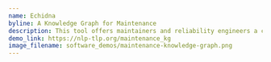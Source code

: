 ```yaml
---
name: Echidna
byline: A Knowledge Graph for Maintenance
description: This tool offers maintainers and reliability engineers a completely novel and powerful way to analyse their work orders. While it is still a work in progress, in its current state it allows users to filter and query work orders by using knowledge captured within both the work order text and the structured fields (e.g. "Date" and "Functional location description").
demo_link: https://nlp-tlp.org/maintenance_kg
image_filename: software_demos/maintenance-knowledge-graph.png
---
```

